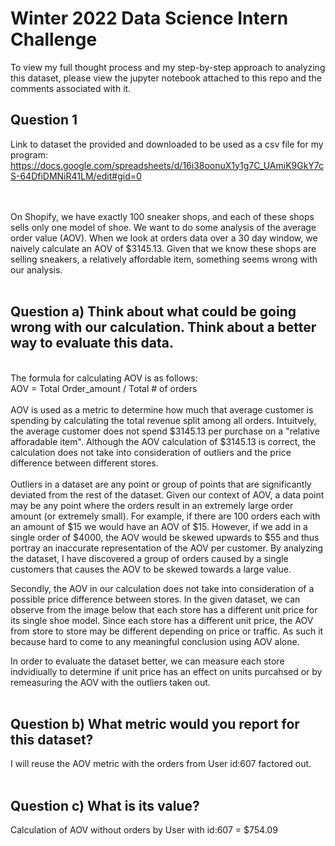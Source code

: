 # **Winter 2022 Data Science Intern Challenge**
To view my full thought process and my step-by-step approach to analyzing this dataset, please view the jupyter notebook attached to this repo and the comments associated with it. 

## Question 1
Link to dataset the provided and downloaded to be used as a csv file for my program: <br>
https://docs.google.com/spreadsheets/d/16i38oonuX1y1g7C_UAmiK9GkY7cS-64DfiDMNiR41LM/edit#gid=0


<br><br>
On Shopify, we have exactly 100 sneaker shops, and each of these shops sells only one model of shoe. We want to do some analysis of the average order value (AOV). When we look at orders data over a 30 day window, we naively calculate an AOV of $3145.13. Given that we know these shops are selling sneakers, a relatively affordable item, something seems wrong with our analysis. 
<br><br>
## **Question a) Think about what could be going wrong with our calculation. Think about a better way to evaluate this data.**
<br>
The formula for calculating AOV is as follows: <br>
AOV = Total Order_amount / Total # of orders
<br> <br>
AOV is used as a metric to determine how much that average customer is spending by calculating the total revenue split among all orders. Intuitvely, the average customer does not spend $3145.13 per purchase on a "relative afforadable item". Although the AOV calculation of $3145.13 is correct, the calculation does not take into consideration of outliers and the price difference between different stores. 
<br><br>
Outliers in a dataset are any point or group of points that are significantly deviated from the rest of the dataset. Given our context of AOV, a data point may be any point where the orders result in an extremely large order amount (or extremely small). 
For example, if there are 100 orders each with an amount of $15 we would have an AOV of $15. However, if we add in a single order of $4000, the AOV would be skewed upwards to $55 and thus portray an inaccurate representation of the AOV per customer. By analyzing the dataset, I have discovered a group of orders caused by a single customers that causes the AOV to be skewed towards a large value. 

Secondly, the AOV in our calculation does not take into consideration of a possible price difference between stores. In the given dataset, we can observe from the image below that each store has a different unit price for its single shoe model. Since each store has a different unit price, the AOV from store to store may be different depending on price or traffic. As such it because hard to come to any meaningful conclusion using AOV alone.  

In order to evaluate the dataset better, we can measure each store indvidiually to determine if unit price has an effect on units purcahsed or by remeasuring the AOV with the outliers taken out. 
<br><br>

## **Question b) What metric would you report for this dataset?**
I will reuse the AOV metric with the orders from User id:607 factored out. 
<br><br>

## **Question c) What is its value?**
Calculation of AOV without orders by User with id:607 = $754.09
<br><br>

